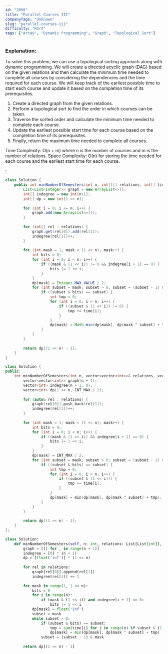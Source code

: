 ```yaml
---
id: "2050"
title: "Parallel Courses III"
companyTags: "Unknown"
slug: "parallel-courses-iii"
difficulty: "Hard"
tags: ["Array", "Dynamic Programming", "Graph", "Topological Sort"]
---
```


### Explanation:
To solve this problem, we can use a topological sorting approach along with dynamic programming. We will create a directed acyclic graph (DAG) based on the given relations and then calculate the minimum time needed to complete all courses by considering the dependencies and the time required for each course. We will keep track of the earliest possible time to start each course and update it based on the completion time of its prerequisites.

1. Create a directed graph from the given relations.
2. Perform a topological sort to find the order in which courses can be taken.
3. Traverse the sorted order and calculate the minimum time needed to complete each course.
4. Update the earliest possible start time for each course based on the completion time of its prerequisites.
5. Finally, return the maximum time needed to complete all courses.

Time Complexity: O(n + m) where n is the number of courses and m is the number of relations.
Space Complexity: O(n) for storing the time needed for each course and the earliest start time for each course.

:

```java
class Solution {
    public int minNumberOfSemesters(int n, int[][] relations, int[] time) {
        List<List<Integer>> graph = new ArrayList<>();
        int[] indegree = new int[n+1];
        int[] dp = new int[1 << n];
        
        for (int i = 0; i <= n; i++) {
            graph.add(new ArrayList<>());
        }
        
        for (int[] rel : relations) {
            graph.get(rel[0]).add(rel[1]);
            indegree[rel[1]]++;
        }
        
        for (int mask = 1; mask < (1 << n); mask++) {
            int bits = 0;
            for (int i = 0; i < n; i++) {
                if ((mask & (1 << i)) != 0 && indegree[i + 1] == 0) {
                    bits |= 1 << i;
                }
            }
            dp[mask] = Integer.MAX_VALUE / 2;
            for (int subset = mask; subset > 0; subset = (subset - 1) & mask) {
                if ((subset & bits) == subset) {
                    int tmp = 0;
                    for (int i = 0; i < n; i++) {
                        if ((subset & (1 << i)) != 0) {
                            tmp += time[i];
                        }
                    }
                    dp[mask] = Math.min(dp[mask], dp[mask ^ subset] + tmp);
                }
            }
        }
        
        return dp[(1 << n) - 1];
    }
}
```

```cpp
class Solution {
public:
    int minNumberOfSemesters(int n, vector<vector<int>>& relations, vector<int>& time) {
        vector<vector<int>> graph(n + 1);
        vector<int> indegree(n + 1, 0);
        vector<int> dp(1 << n, INT_MAX / 2);
        
        for (auto& rel : relations) {
            graph[rel[0]].push_back(rel[1]);
            indegree[rel[1]]++;
        }
        
        for (int mask = 1; mask < (1 << n); mask++) {
            int bits = 0;
            for (int i = 0; i < n; i++) {
                if ((mask & (1 << i)) && indegree[i + 1] == 0) {
                    bits |= 1 << i;
                }
            }
            dp[mask] = INT_MAX / 2;
            for (int subset = mask; subset > 0; subset = (subset - 1) & mask) {
                if ((subset & bits) == subset) {
                    int tmp = 0;
                    for (int i = 0; i < n; i++) {
                        if ((subset & (1 << i))) {
                            tmp += time[i];
                        }
                    }
                    dp[mask] = min(dp[mask], dp[mask ^ subset] + tmp);
                }
            }
        }
        
        return dp[(1 << n) - 1];
    }
};
```

```python
class Solution:
    def minNumberOfSemesters(self, n: int, relations: List[List[int]], time: List[int]) -> int:
        graph = [[] for _ in range(n + 1)]
        indegree = [0] * (n + 1)
        dp = [float('inf')] * (1 << n)
        
        for rel in relations:
            graph[rel[0]].append(rel[1])
            indegree[rel[1]] += 1
        
        for mask in range(1, 1 << n):
            bits = 0
            for i in range(n):
                if (mask & (1 << i)) and indegree[i + 1] == 0:
                    bits |= 1 << i
            dp[mask] = float('inf')
            subset = mask
            while subset > 0:
                if (subset & bits) == subset:
                    tmp = sum(time[i] for i in range(n) if subset & (1 << i))
                    dp[mask] = min(dp[mask], dp[mask ^ subset] + tmp)
                subset = (subset - 1) & mask
        
        return dp[(1 << n) - 1]
```